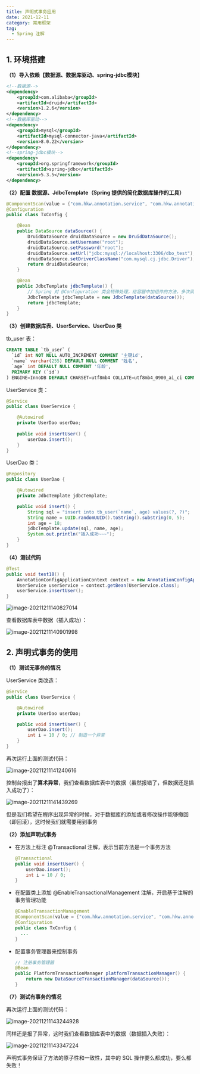 ```yaml
---
title: 声明式事务应用
date: 2021-12-11
category: 常用框架
tag:
  - Spring 注解
---
```


## 1. 环境搭建

**（1）导入依赖【数据源、数据库驱动、spring-jdbc模块】**

```xml
<!--数据源-->
<dependency>
    <groupId>com.alibaba</groupId>
    <artifactId>druid</artifactId>
    <version>1.2.6</version>
</dependency>
<!--数据库驱动-->
<dependency>
    <groupId>mysql</groupId>
    <artifactId>mysql-connector-java</artifactId>
    <version>8.0.22</version>
</dependency>
<!--spring-jdbc模块-->
<dependency>
    <groupId>org.springframework</groupId>
    <artifactId>spring-jdbc</artifactId>
    <version>5.3.5</version>
</dependency>
```

**（2）配置 数据源、JdbcTemplate（Spring 提供的简化数据库操作的工具）**

```java
@ComponentScan(value = {"com.hkw.annotation.service", "com.hkw.annotation.dao"})
@Configuration
public class TxConfig {

    @Bean
    public DataSource dataSource() {
        DruidDataSource druidDataSource = new DruidDataSource();
        druidDataSource.setUsername("root");
        druidDataSource.setPassword("root");
        druidDataSource.setUrl("jdbc:mysql://localhost:3306/dbo_test");
        druidDataSource.setDriverClassName("com.mysql.cj.jdbc.Driver");
        return druidDataSource;
    }

    @Bean
    public JdbcTemplate jdbcTemplate() {
        // Spring 对 @Configuration 类会特殊处理，给容器中加组件的方法，多次调用都只是从容器中获取组件
        JdbcTemplate jdbcTemplate = new JdbcTemplate(dataSource());
        return jdbcTemplate;
    }
}
```

**（3）创建数据库表、UserService、UserDao 类**

tb_user  表：

```sql
CREATE TABLE `tb_user` (
  `id` int NOT NULL AUTO_INCREMENT COMMENT '主键id',
  `name` varchar(255) DEFAULT NULL COMMENT '姓名',
  `age` int DEFAULT NULL COMMENT '年龄',
  PRIMARY KEY (`id`)
) ENGINE=InnoDB DEFAULT CHARSET=utf8mb4 COLLATE=utf8mb4_0900_ai_ci COMMENT='用户表';
```

UserService 类：

```java
@Service
public class UserService {

    @Autowired
    private UserDao userDao;
    
    public void insertUser() {
        userDao.insert();
    }
}
```

UserDao 类：

```java
@Repository
public class UserDao {

    @Autowired
    private JdbcTemplate jdbcTemplate;

    public void insert() {
        String sql = "insert into tb_user(`name`, age) values(?, ?)";
        String name = UUID.randomUUID().toString().substring(0, 5);
        int age = 18;
        jdbcTemplate.update(sql, name, age);
        System.out.println("插入成功~~~");
    }
}
```

**（4）测试代码**

```java
@Test
public void test18() {
    AnnotationConfigApplicationContext context = new AnnotationConfigApplicationContext(TxConfig.class);
    UserService userService = context.getBean(UserService.class);
    userService.insertUser();
}
```

![image-20211211140827014](http://img.hl1015.top/blog/image-20211211140827014.png)

查看数据库表中数据（插入成功）：

![image-20211211140901998](http://img.hl1015.top/blog/image-20211211140901998.png)

## 2. 声明式事务的使用

**（1）测试无事务的情况**

UserService 类改造：

```java
@Service
public class UserService {

    @Autowired
    private UserDao userDao;

    public void insertUser() {
        userDao.insert();
        int i = 10 / 0; // 制造一个异常
    }
}
```

再次运行上面的测试代码：

![image-20211211141240616](http://img.hl1015.top/blog/image-20211211141240616.png)

控制台报出了**算术异常**，我们查看数据库表中的数据（虽然报错了，但数据还是插入成功了）：

![image-20211211141439269](http://img.hl1015.top/blog/image-20211211141439269.png)

但是我们希望在程序出现异常的时候，对于数据库的添加或者修改操作能够撤回（即回滚），这时候我们就需要用到事务

**（2）添加声明式事务**

- 在方法上标注 @Transactional 注解，表示当前方法是一个事务方法

  ```java
  @Transactional
  public void insertUser() {
      userDao.insert();
      int i = 10 / 0;
  }
  ```

- 在配置类上添加 @EnableTransactionalManagement 注解，开启基于注解的事务管理功能

  ```java
  @EnableTransactionManagement
  @ComponentScan(value = {"com.hkw.annotation.service", "com.hkw.annotation.dao"})
  @Configuration
  public class TxConfig {
  	...
  }
  ```

- 配置事务管理器来控制事务

  ```java
  // 注册事务管理器
  @Bean
  public PlatformTransactionManager platformTransactionManager() {
      return new DataSourceTransactionManager(dataSource());
  }
  ```

**（7）测试有事务的情况**

再次运行上面的测试代码：

![image-20211211143244928](http://img.hl1015.top/blog/image-20211211143244928.png)

同样还是报了异常，这时我们查看数据库表中的数据（数据插入失败）：

![image-20211211143347224](http://img.hl1015.top/blog/image-20211211143347224.png)

声明式事务保证了方法的原子性和一致性，其中的 SQL 操作要么都成功，要么都失败！